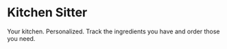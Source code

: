 # Kitchen Sitter

Your kitchen. Personalized. Track the ingredients you have and order those you need.
